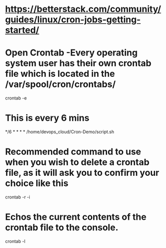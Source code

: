 # https://betterstack.com/community/guides/linux/cron-jobs-getting-started/

# Open Crontab -Every operating system user has their own crontab file which is located in the /var/spool/cron/crontabs/
crontab -e 

# This is every 6 mins
*/6 * * * * /home/devops_cloud/Cron-Demo/script.sh

# Recommended command to use when you wish to delete a crontab file, as it will ask you to confirm your choice like this
crontab -r -i   

# Echos the current contents of the crontab file to the console.
crontab -l

